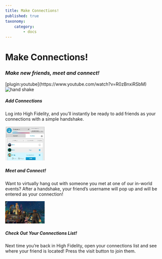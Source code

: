 ```yaml
---
title: Make Connections!
published: true
taxonomy:
    category:
        - docs
---
```


<!--While modifying the content of this page, ensure to only replace the text and image and video URL information. Contact Nimisha to make changes to the design. -->





<div id="sec-pg-title">
  <h1>Make Connections!</h1>
  <h3><i>Make new friends, meet and connect!</i></h3>
</div>

<div id="video-container">
[plugin:youtube](https://www.youtube.com/watch?v=R0zBnxiRSbM)
</div>

<div id="sec-pg-body-1">
<img src="/sec-pg/hand-shake-big.gif" alt="hand shake" width=25% title="Handshake Swirl">
<h5 class="#sec-pg-body-1">Add Connections</h5>
<p>Log into High Fidelity, and you’ll instantly be ready to add friends as your connections with a simple handshake.</p>
</div>

<div id="sec-pg-body-2">
<img src="/sec-pg/connection-list.png" alt="connection-list" width=25% title="Connections">
<h5 class="#sec-pg-body-2">Meet and Connect!</h5>
<p>Want to virtually hang out with someone you met at one of our in-world events? After a handshake, your friend’s username will pop up and will be entered as your connection!</p>
</div>

<div id="sec-pg-body-3">
<img src="/sec-pg/couple-hand-in-hand.png" alt="hand-in-hand" width=25% title="Hand in hand">
<h5 class="#sec-pg-body-3">Check Out Your Connections List!</h5>
<p>Next time you’re back in High Fidelity, open your connections list and see where your friend is located! Press the visit button to join them.</p>
</div>
